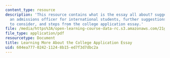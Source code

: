 ```yaml
---
content_type: resource
description: 'This resource contains what is the essay all about? suggestions from
  an admissions officer for international students, further suggestions: questions
  to consider, and steps from the college application essay.'
file: /media/https%3A/open-learning-course-data-rc.s3.amazonaws.com/21g-034-media-education-and-the-marketplace-fall-2005/604ea777024211248b15ed7f3d7dbc2a_MIT21G_034F05_essayinfo.pdf
file_type: application/pdf
resourcetype: Document
title: Learning More About the College Application Essay
uid: 604ea777-0242-1124-8b15-ed7f3d7dbc2a
---
```

